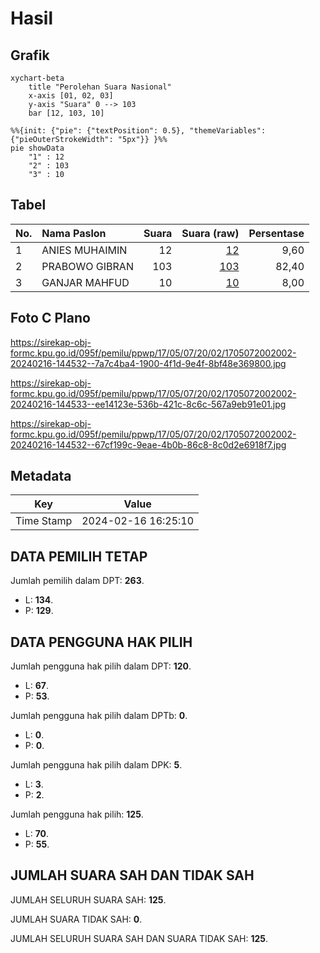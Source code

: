 # Hasil

## Grafik

```mermaid
xychart-beta
    title "Perolehan Suara Nasional"
    x-axis [01, 02, 03]
    y-axis "Suara" 0 --> 103
    bar [12, 103, 10]
```

```mermaid
%%{init: {"pie": {"textPosition": 0.5}, "themeVariables": {"pieOuterStrokeWidth": "5px"}} }%%
pie showData
    "1" : 12
    "2" : 103
    "3" : 10
```

## Tabel

| No. | Nama Paslon    | Suara | Suara (raw) | Persentase |
|:--- |:-------------- | -----:| -----------:| ----------:|
| 1   | ANIES MUHAIMIN | 12    | [12][p-1]   | 9,60       |
| 2   | PRABOWO GIBRAN | 103   | [103][p-2]  | 82,40      |
| 3   | GANJAR MAHFUD  | 10    | [10][p-3]   | 8,00       |


[p-1]: https://github.com/gigit-pemilu/pemilu-2024/blob/main/pilpres/hitung-suara/sub/17-bengkulu/sub/05-seluma/sub/07-lubuk-sandi/sub/2002-padang-capo-ilir/sub/002-tps/sub/paslon-1.txt
[p-2]: https://github.com/gigit-pemilu/pemilu-2024/blob/main/pilpres/hitung-suara/sub/17-bengkulu/sub/05-seluma/sub/07-lubuk-sandi/sub/2002-padang-capo-ilir/sub/002-tps/sub/paslon-2.txt
[p-3]: https://github.com/gigit-pemilu/pemilu-2024/blob/main/pilpres/hitung-suara/sub/17-bengkulu/sub/05-seluma/sub/07-lubuk-sandi/sub/2002-padang-capo-ilir/sub/002-tps/sub/paslon-3.txt

## Foto C Plano

https://sirekap-obj-formc.kpu.go.id/095f/pemilu/ppwp/17/05/07/20/02/1705072002002-20240216-144532--7a7c4ba4-1900-4f1d-9e4f-8bf48e369800.jpg

https://sirekap-obj-formc.kpu.go.id/095f/pemilu/ppwp/17/05/07/20/02/1705072002002-20240216-144533--ee14123e-536b-421c-8c6c-567a9eb91e01.jpg

https://sirekap-obj-formc.kpu.go.id/095f/pemilu/ppwp/17/05/07/20/02/1705072002002-20240216-144532--67cf199c-9eae-4b0b-86c8-8c0d2e6918f7.jpg


## Metadata

| Key        | Value               |
| ---------- | ------------------- |
| Time Stamp | 2024-02-16 16:25:10 |


## DATA PEMILIH TETAP

Jumlah pemilih dalam DPT: **263**.
 * L: **134**.
 * P: **129**.

## DATA PENGGUNA HAK PILIH

Jumlah pengguna hak pilih dalam DPT: **120**.
 * L: **67**.
 * P: **53**.

Jumlah pengguna hak pilih dalam DPTb: **0**.
 * L: **0**.
 * P: **0**.

Jumlah pengguna hak pilih dalam DPK: **5**.
 * L: **3**.
 * P: **2**.

Jumlah pengguna hak pilih: **125**.
 * L: **70**.
 * P: **55**.

## JUMLAH SUARA SAH DAN TIDAK SAH

JUMLAH SELURUH SUARA SAH: **125**.

JUMLAH SUARA TIDAK SAH: **0**.

JUMLAH SELURUH SUARA SAH DAN SUARA TIDAK SAH: **125**.


